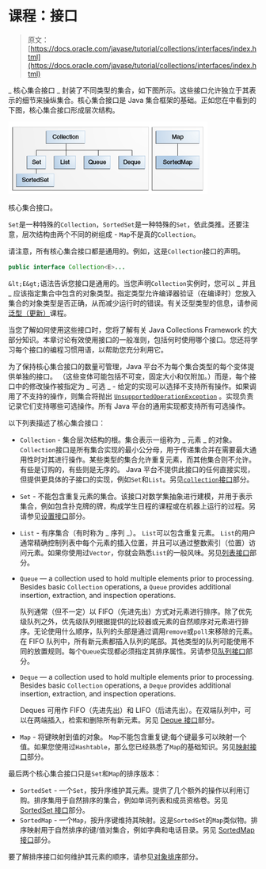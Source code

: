 # 课程：接口

> 原文： [https://docs.oracle.com/javase/tutorial/collections/interfaces/index.html](https://docs.oracle.com/javase/tutorial/collections/interfaces/index.html)

_ 核心集合接口 _ 封装了不同类型的集合，如下图所示。这些接口允许独立于其表示的细节来操纵集合。核心集合接口是 Java 集合框架的基础。正如您在中看到的下图，核心集合接口形成层次结构。

![Two interface trees, one starting with Collection and including Set, SortedSet, List, and Queue, and the other starting with Map and including SortedMap.](img/7a5ed10e7a4f3194580b9f165722a7c6.jpg)

核心集合接口。



`Set`是一种特殊的`Collection`，`SortedSet`是一种特殊的`Set`，依此类推。还要注意，层次结构由两个不同的树组成 - `Map`不是真的`Collection`。

请注意，所有核心集合接口都是通用的。例如，这是`Collection`接口的声明。

```java
public interface Collection<E>...

```

`&lt;E&gt;`语法告诉您接口是通用的。当您声明`Collection`实例时，您可以 _ 并且 _ 应该指定集合中包含的对象类型。指定类型允许编译器验证（在编译时）您放入集合的对象类型是否正确，从而减少运行时的错误。有关泛型类型的信息，请参阅[泛型（更新）](../../java/generics/index.html)课程。

当您了解如何使用这些接口时，您将了解有关 Java Collections Framework 的大部分知识。本章讨论有效使用接口的一般准则，包括何时使用哪个接口。您还将学习每个接口的编程习惯用语，以帮助您充分利用它。

为了保持核心集合接口的数量可管理，Java 平台不为每个集合类型的每个变体提供单独的接口。 （这些变体可能包括不可变，固定大小和仅附加。）而是，每个接口中的修改操作被指定为 _ 可选 _ - 给定的实现可以选择不支持所有操作。如果调用了不支持的操作，则集合将抛出 [`UnsupportedOperationException`](https://docs.oracle.com/javase/8/docs/api/java/lang/UnsupportedOperationException.html) 。实现负责记录它们支持哪些可选操作。所有 Java 平台的通用实现都支持所有可选操作。

以下列表描述了核心集合接口：

*   `Collection` - 集合层次结构的根。集合表示一组称为 _ 元素 _ 的对象。 `Collection`接口是所有集合实现的最小公分母，用于传递集合并在需要最大通用性时对其进行操作。某些类型的集合允许重复元素，而其他集合则不允许。有些是订购的，有些则是无序的。 Java 平台不提供此接口的任何直接实现，但提供更具体的子接口的实现，例如`Set`和`List`。另见[`collection`接口](collection.html)部分。
*   `Set` - 不能包含重复元素的集合。该接口对数学集抽象进行建模，并用于表示集合，例如包含扑克牌的牌，构成学生日程的课程或在机器上运行的过程。另请参见[设置接口](set.html)部分。
*   `List` - 有序集合（有时称为 _ 序列 _）。 `List`可以包含重复元素。 `List`的用户通常精确控制列表中每个元素的插入位置，并且可以通过整数索引（位置）访问元素。如果你使用过`Vector`，你就会熟悉`List`的一般风味。另见[列表接口](list.html)部分。
*   `Queue` — a collection used to hold multiple elements prior to processing. Besides basic `Collection` operations, a `Queue` provides additional insertion, extraction, and inspection operations.

    队列通常（但不一定）以 FIFO（先进先出）方式对元素进行排序。除了优先级队列之外，优先级队列根据提供的比较器或元素的自然顺序对元素进行排序。无论使用什么顺序，队列的头部是通过调用`remove`或`poll`来移除的元素。在 FIFO 队列中，所有新元素都插入队列的尾部。其他类型的队列可能使用不同的放置规则。每个`Queue`实现都必须指定其排序属性。另请参见[队列接口](queue.html)部分。

*   `Deque` — a collection used to hold multiple elements prior to processing. Besides basic `Collection` operations, a `Deque` provides additional insertion, extraction, and inspection operations.

    Deques 可用作 FIFO（先进先出）和 LIFO（后进先出）。在双端队列中，可以在两端插入，检索和删除所有新元素。另见 [Deque 接口](deque.html)部分。

*   `Map` - 将键映射到值的对象。 `Map`不能包含重复键;每个键最多可以映射一个值。如果您使用过`Hashtable`，那么您已经熟悉了`Map`的基础知识。另见[映射接口](map.html)部分。

最后两个核心集合接口只是`Set`和`Map`的排序版本：

*   `SortedSet` - 一个`Set`，按升序维护其元素。提供了几个额外的操作以利用订购。排序集用于自然排序的集合，例如单词列表和成员资格卷。另见 [SortedSet 接口](sorted-set.html)部分。
*   `SortedMap` - 一个`Map`，按升序键维持其映射。这是`SortedSet`的`Map`类似物。排序映射用于自然排序的键/值对集合，例如字典和电话目录。另见 [SortedMap 接口](sorted-map.html)部分。

要了解排序接口如何维护其元素的顺序，请参见[对象排序](order.html)部分。